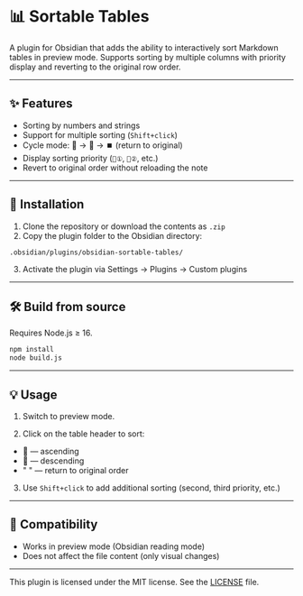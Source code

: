 # 📊 Sortable Tables

A plugin for Obsidian that adds the ability to interactively sort Markdown tables in preview mode. Supports sorting by multiple columns with priority display and reverting to the original row order.

---

## ✨ Features

- Sorting by numbers and strings
- Support for multiple sorting (`Shift+click`)
- Cycle mode: 🔼 → 🔽 → ⏹️ (return to original)
- Display sorting priority (`🔽①`, `🔼②`, etc.)
- Revert to original order without reloading the note

---

## 🔧 Installation

1. Clone the repository or download the contents as `.zip`
2. Copy the plugin folder to the Obsidian directory:

```
.obsidian/plugins/obsidian-sortable-tables/
```

3. Activate the plugin via Settings → Plugins → Custom plugins

---

## 🛠️ Build from source

Requires Node.js ≥ 16.

```bash
npm install
node build.js
```

---

## 💡 Usage

1. Switch to preview mode.

2. Click on the table header to sort:

* 🔼 — ascending
* 🔽 — descending
* " " — return to original order
3. Use `Shift+click` to add additional sorting (second, third priority, etc.)

---

## 🔐 Compatibility

* Works in preview mode (Obsidian reading mode)
* Does not affect the file content (only visual changes)

---
This plugin is licensed under the MIT license. See the [LICENSE](./LICENSE) file.
